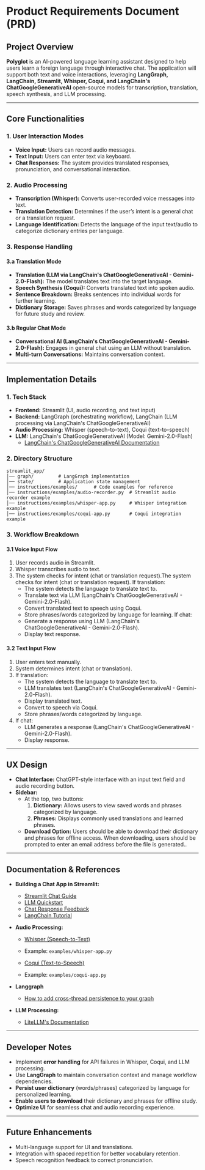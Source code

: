 # Product Requirements Document (PRD)

## Project Overview

**Polyglot** is an AI-powered language learning assistant designed to help users learn a foreign language through interactive chat. The application will support both text and voice interactions, leveraging **LangGraph, LangChain, Streamlit, Whisper, Coqui, and LangChain's ChatGoogleGenerativeAI** open-source models for transcription, translation, speech synthesis, and LLM processing.

---

## Core Functionalities

### 1. User Interaction Modes

- **Voice Input:** Users can record audio messages.
- **Text Input:** Users can enter text via keyboard.
- **Chat Responses:** The system provides translated responses, pronunciation, and conversational interaction.

### 2. Audio Processing

- **Transcription (Whisper):** Converts user-recorded voice messages into text.
- **Translation Detection:** Determines if the user’s intent is a general chat or a translation request.
- **Language Identification:** Detects the language of the input text/audio to categorize dictionary entries per language.

### 3. Response Handling

#### 3.a Translation Mode

- **Translation (LLM via LangChain's ChatGoogleGenerativeAI - Gemini-2.0-Flash):** The model translates text into the target language.
- **Speech Synthesis (Coqui):** Converts translated text into spoken audio.
- **Sentence Breakdown:** Breaks sentences into individual words for further learning.
- **Dictionary Storage:** Saves phrases and words categorized by language for future study and review.

#### 3.b Regular Chat Mode

- **Conversational AI (LangChain's ChatGoogleGenerativeAI - Gemini-2.0-Flash):** Engages in general chat using an LLM without translation.
- **Multi-turn Conversations:** Maintains conversation context.

---

## Implementation Details

### 1. Tech Stack

- **Frontend:** Streamlit (UI, audio recording, and text input)
- **Backend:** LangGraph (orchestrating workflow), LangChain (LLM processing via LangChain's ChatGoogleGenerativeAI)
- **Audio Processing:** Whisper (speech-to-text), Coqui (text-to-speech)
- **LLM:** LangChain's ChatGoogleGenerativeAI (Model: Gemini-2.0-Flash)
  - [LangChain's ChatGoogleGenerativeAI Documentation](https://python.langchain.com/api_reference/google_genai/chat_models/langchain_google_genai.chat_models.ChatGoogleGenerativeAI.html)

### 2. Directory Structure

```
streamlit_app/
│── graph/         # LangGraph implementation
│── state/         # Application state management
│── instructions/examples/      # Code examples for reference
│── instructions/examples/audio-recorder.py  # Streamlit audio recorder example
│── instructions/examples/whisper-app.py     # Whisper integration example
│── instructions/examples/coqui-app.py       # Coqui integration example
```

### 3. Workflow Breakdown

#### **3.1 Voice Input Flow**

1. User records audio in Streamlit.
2. Whisper transcribes audio to text.
3. The system checks for intent (chat or translation request).The system checks for intent (chat or translation request).
   If translation:
   - The system detects the language to translate text to.
   - Translate text via LLM (LangChain's ChatGoogleGenerativeAI - Gemini-2.0-Flash).
   - Convert translated text to speech using Coqui.
   - Store phrases/words categorized by language for learning.
  If chat:
   - Generate a response using LLM (LangChain's ChatGoogleGenerativeAI - Gemini-2.0-Flash).
   - Display text response.

#### **3.2 Text Input Flow**

1. User enters text manually.
3. System determines intent (chat or translation).
4. If translation:
   - The system detects the language to translate text to.
   - LLM translates text (LangChain's ChatGoogleGenerativeAI - Gemini-2.0-Flash).
   - Display translated text.
   - Convert to speech via Coqui.
   - Store phrases/words categorized by language.
5. If chat:
   - LLM generates a response (LangChain's ChatGoogleGenerativeAI - Gemini-2.0-Flash).
   - Display response.

---

## UX Design

- **Chat Interface:** ChatGPT-style interface with an input text field and audio recording button.
- **Sidebar:**
  - At the top, two buttons:
    1. **Dictionary:** Allows users to view saved words and phrases categorized by language.
    2. **Phrases:** Displays commonly used translations and learned phrases.
  - **Download Option:** Users should be able to download their dictionary and phrases for offline access. When downloading, users should be prompted to enter an email address before the file is generated..

---

## Documentation & References

- **Building a Chat App in Streamlit:**

  - [Streamlit Chat Guide](https://docs.streamlit.io/develop/tutorials/chat-and-llm-apps/build-conversational-apps)
  - [LLM Quickstart](https://docs.streamlit.io/develop/tutorials/chat-and-llm-apps/llm-quickstart)
  - [Chat Response Feedback](https://docs.streamlit.io/develop/tutorials/chat-and-llm-apps/chat-response-feedback)
  - [LangChain Tutorial](https://blog.streamlit.io/langchain-tutorial-1-build-an-llm-powered-app-in-18-lines-of-code/)

- **Audio Processing:**

  - [Whisper (Speech-to-Text)](https://github.com/openai/whisper)

  - Example: `examples/whisper-app.py`

  - [Coqui (Text-to-Speech)](https://docs.coqui.ai/en/latest/)

  - Example: `examples/coqui-app.py`

- **Langgraph**
  - [How to add cross-thread persistence to your graph](https://langchain-ai.github.io/langgraph/how-tos/cross-thread-persistence/)


- **LLM Processing:**

  - [LiteLLM's Documentation](https://docs.litellm.ai/docs/)

---

## Developer Notes

- Implement **error handling** for API failures in Whisper, Coqui, and LLM processing.
- Use **LangGraph** to maintain conversation context and manage workflow dependencies.
- **Persist user dictionary** (words/phrases) categorized by language for personalized learning.
- **Enable users to download** their dictionary and phrases for offline study.
- **Optimize UI** for seamless chat and audio recording experience.

---

## Future Enhancements

- Multi-language support for UI and translations.
- Integration with spaced repetition for better vocabulary retention.
- Speech recognition feedback to correct pronunciation.